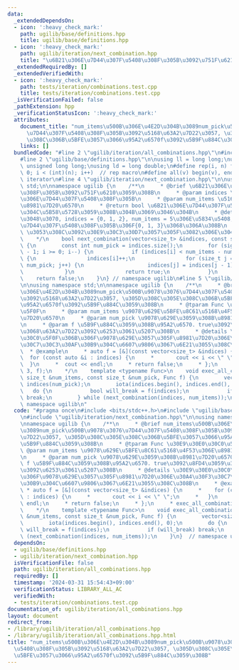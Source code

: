 ```yaml
---
data:
  _extendedDependsOn:
  - icon: ':heavy_check_mark:'
    path: ugilib/base/definitions.hpp
    title: ugilib/base/definitions.hpp
  - icon: ':heavy_check_mark:'
    path: ugilib/iteration/next_combination.hpp
    title: "\u6B21\u306E\u7D44\u307F\u5408\u308F\u305B\u3092\u751F\u6210\u3059\u308B"
  _extendedRequiredBy: []
  _extendedVerifiedWith:
  - icon: ':heavy_check_mark:'
    path: tests/iteration/combinations.test.cpp
    title: tests/iteration/combinations.test.cpp
  _isVerificationFailed: false
  _pathExtension: hpp
  _verificationStatusIcon: ':heavy_check_mark:'
  attributes:
    document_title: "num_items\u500B\u306E\u4E2D\u304B\u3089num_pick\u500B\u9078\u3076\
      \u7D44\u307F\u5408\u308F\u305B\u3092\u5168\u63A2\u7D22\u3057, \u305D\u308C\u305E\
      \u308C\u306B\u5BFE\u3057\u3066\u95A2\u6570f\u3092\u5B9F\u884C\u3059\u308B"
    links: []
  bundledCode: "#line 2 \"ugilib/iteration/all_combinations.hpp\"\n#include <bits/stdc++.h>\n\
    #line 2 \"ugilib/base/definitions.hpp\"\n\nusing ll = long long;\nusing ull =\
    \ unsigned long long;\nusing ld = long double;\n#define rep(i, n) for(int i =\
    \ 0; i < (int)(n); i++)  // rep macro\n#define all(v) begin(v), end(v)  // all\
    \ iterator\n#line 4 \"ugilib/iteration/next_combination.hpp\"\n\nusing namespace\
    \ std;\n\nnamespace ugilib {\n    /**\n     * @brief \u6B21\u306E\u7D44\u307F\u5408\
    \u308F\u305B\u3092\u751F\u6210\u3059\u308B\n     * @param indices \u73FE\u5728\
    \u306E\u7D44\u307F\u5408\u308F\u305B\n     * @param num_items \u5168\u4F53\u306E\
    \u8981\u7D20\u6570\n     * @return bool \u6B21\u306E\u7D44\u307F\u5408\u308F\u305B\
    \u304C\u5B58\u5728\u3059\u308B\u304B\u3069\u3046\u304B\n     * @details \u4F8B\
    \u3048\u3070, indices = {0, 1, 2}, num_items = 5\u306E\u5834\u5408, \u6B21\u306E\
    \u7D44\u307F\u5408\u308F\u305B\u306F{0, 1, 3}\u3068\u306A\u308B\n     * @details\
    \ \u3053\u308C\u3092\u30E9\u30C3\u30D7\u3057\u305F\u3082\u306E\u304Cexec_all_combination\n\
    \    */\n    bool next_combination(vector<size_t> &indices, const size_t &num_items)\
    \ {\n        const int num_pick = indices.size();\n        for (signed i = num_pick\
    \ - 1; i >= 0; i--) {\n            if (indices[i] < num_items - num_pick + i)\
    \ {\n                indices[i]++;\n                for (size_t j = i + 1; j <\
    \ num_pick; j++) {\n                    indices[j] = indices[j - 1] + 1;\n   \
    \             }\n                return true;\n            }\n        }\n    \
    \    return false;\n    }\n} // namespace ugilib\n#line 5 \"ugilib/iteration/all_combinations.hpp\"\
    \n\nusing namespace std;\n\nnamespace ugilib {\n    /**\n     * @brief num_items\u500B\
    \u306E\u4E2D\u304B\u3089num_pick\u500B\u9078\u3076\u7D44\u307F\u5408\u308F\u305B\
    \u3092\u5168\u63A2\u7D22\u3057, \u305D\u308C\u305E\u308C\u306B\u5BFE\u3057\u3066\
    \u95A2\u6570f\u3092\u5B9F\u884C\u3059\u308B\n     * @tparam Func \u30E9\u30E0\u30C0\
    \u5F0F\n     * @param num_items \u9078\u629E\u5BFE\u8C61\u5168\u4F53\u306E\u8981\
    \u7D20\u6570\n     * @param num_pick \u9078\u629E\u3059\u308B\u8981\u7D20\u6570\
    \n     * @param f \u5B9F\u884C\u3059\u308B\u95A2\u6570. true\u3092\u8FD4\u3059\
    \u3068\u63A2\u7D22\u3092\u6253\u3061\u5207\u308B\n     * @details \u30E9\u30E0\
    \u30C0\u5F0F\u306B\u306F\u9078\u629E\u3057\u305F\u8981\u7D20\u306E\u30A4\u30F3\
    \u30C7\u30C3\u30AF\u30B9\u304C\u6607\u9806\u3067\u6E21\u3055\u308C\u308B\n   \
    \  * @example\n     * auto f = [&](const vector<size_t> &indices) {\n     *  \
    \  for (const auto &i : indices) {\n     *       cout << i << \" \";\n     * \
    \  }\n     *  cout << endl;\n     * return false;\n     * };\n     * exec_all_combination(5,\
    \ 3, f);\n    */\n    template <typename Func>\n    void exec_all_combinations(const\
    \ size_t &num_items, const size_t &num_pick, Func f) {\n        vector<size_t>\
    \ indices(num_pick);\n        iota(indices.begin(), indices.end(), 0);\n     \
    \   do {\n            bool will_break = f(indices);\n            if (will_break)\
    \ break;\n        } while (next_combination(indices, num_items));\n    }\n}  //\
    \ namespace ugilib\n"
  code: "#pragma once\n#include <bits/stdc++.h>\n#include \"ugilib/base/definitions.hpp\"\
    \n#include \"ugilib/iteration/next_combination.hpp\"\n\nusing namespace std;\n\
    \nnamespace ugilib {\n    /**\n     * @brief num_items\u500B\u306E\u4E2D\u304B\
    \u3089num_pick\u500B\u9078\u3076\u7D44\u307F\u5408\u308F\u305B\u3092\u5168\u63A2\
    \u7D22\u3057, \u305D\u308C\u305E\u308C\u306B\u5BFE\u3057\u3066\u95A2\u6570f\u3092\
    \u5B9F\u884C\u3059\u308B\n     * @tparam Func \u30E9\u30E0\u30C0\u5F0F\n     *\
    \ @param num_items \u9078\u629E\u5BFE\u8C61\u5168\u4F53\u306E\u8981\u7D20\u6570\
    \n     * @param num_pick \u9078\u629E\u3059\u308B\u8981\u7D20\u6570\n     * @param\
    \ f \u5B9F\u884C\u3059\u308B\u95A2\u6570. true\u3092\u8FD4\u3059\u3068\u63A2\u7D22\
    \u3092\u6253\u3061\u5207\u308B\n     * @details \u30E9\u30E0\u30C0\u5F0F\u306B\
    \u306F\u9078\u629E\u3057\u305F\u8981\u7D20\u306E\u30A4\u30F3\u30C7\u30C3\u30AF\
    \u30B9\u304C\u6607\u9806\u3067\u6E21\u3055\u308C\u308B\n     * @example\n    \
    \ * auto f = [&](const vector<size_t> &indices) {\n     *    for (const auto &i\
    \ : indices) {\n     *       cout << i << \" \";\n     *   }\n     *  cout <<\
    \ endl;\n     * return false;\n     * };\n     * exec_all_combination(5, 3, f);\n\
    \    */\n    template <typename Func>\n    void exec_all_combinations(const size_t\
    \ &num_items, const size_t &num_pick, Func f) {\n        vector<size_t> indices(num_pick);\n\
    \        iota(indices.begin(), indices.end(), 0);\n        do {\n            bool\
    \ will_break = f(indices);\n            if (will_break) break;\n        } while\
    \ (next_combination(indices, num_items));\n    }\n}  // namespace ugilib\n"
  dependsOn:
  - ugilib/base/definitions.hpp
  - ugilib/iteration/next_combination.hpp
  isVerificationFile: false
  path: ugilib/iteration/all_combinations.hpp
  requiredBy: []
  timestamp: '2024-03-31 15:54:43+09:00'
  verificationStatus: LIBRARY_ALL_AC
  verifiedWith:
  - tests/iteration/combinations.test.cpp
documentation_of: ugilib/iteration/all_combinations.hpp
layout: document
redirect_from:
- /library/ugilib/iteration/all_combinations.hpp
- /library/ugilib/iteration/all_combinations.hpp.html
title: "num_items\u500B\u306E\u4E2D\u304B\u3089num_pick\u500B\u9078\u3076\u7D44\u307F\
  \u5408\u308F\u305B\u3092\u5168\u63A2\u7D22\u3057, \u305D\u308C\u305E\u308C\u306B\
  \u5BFE\u3057\u3066\u95A2\u6570f\u3092\u5B9F\u884C\u3059\u308B"
---
```

